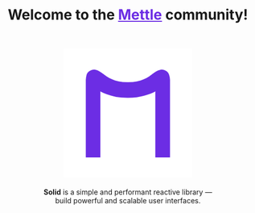 <h1 align="center">Welcome to the <a href="https://www.solidjs.com" style="color:#6c2de4">Mettle</a> community!</h1>
<br/>
<p align="center">
  <img src="./logo.png" alt="Mettle logo">
  <br/><br/>
  <b>Solid</b> is a simple and performant reactive library &mdash;
  <br/>
  build powerful and scalable user interfaces.
  <br/><br/>
</p>
